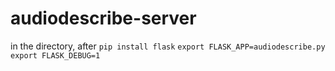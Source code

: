 # audiodescribe-server

in the directory, after `pip install flask`
`export FLASK_APP=audiodescribe.py`
` export FLASK_DEBUG=1       `


